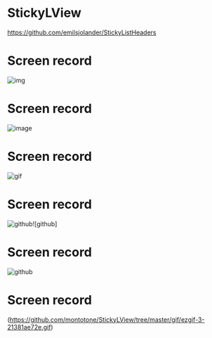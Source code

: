 # StickyLView

https://github.com/emilsjolander/StickyListHeaders

# Screen record
![img](https://github.com/montotone/StickyLView/tree/master/gif/ezgif-3-21381ae72e.gif)

# Screen record
![image](https://github.com/montotone/StickyLView/tree/master/gif/ezgif-3-21381ae72e.gif)

# Screen record
![gif](https://github.com/montotone/StickyLView/tree/master/gif/ezgif-3-21381ae72e.gif)

# Screen record
![github](https://github.com/montotone/StickyLView/tree/master/gif/ezgif-3-21381ae72e.gif)![github]

# Screen record
![github](https://github.com/montotone/StickyLView/tree/master/gif/ezgif-3-21381ae72e.gif)
# Screen record
(https://github.com/montotone/StickyLView/tree/master/gif/ezgif-3-21381ae72e.gif)